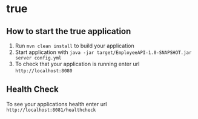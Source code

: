 # true

How to start the true application
---

1. Run `mvn clean install` to build your application
1. Start application with `java -jar target/EmployeeAPI-1.0-SNAPSHOT.jar server config.yml`
1. To check that your application is running enter url `http://localhost:8080`

Health Check
---

To see your applications health enter url `http://localhost:8081/healthcheck`
